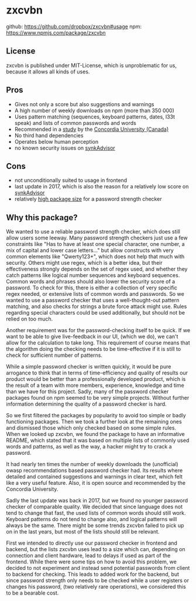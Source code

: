 # zxcvbn

github: https://github.com/dropbox/zxcvbn#usage
npm: https://www.npmjs.com/package/zxcvbn

## License
zxcvbn is published under MIT-License, which is unproblematic for us, because it allows all kinds of uses. 

## Pros
* Gives not only a score but also suggestions and warnings
* A high number of weekly downloads on npm (more than 350 000)
* Uses pattern matching (sequences, keyboard patterns, dates, l33t speak) and lists of common passwords and words
* Recommended in a [study](http://users.encs.concordia.ca/~mmannan/publications/password-meters-tissec.pdf) by the [Concordia University (Canada)](https://www.concordia.ca/cunews/main/stories/2015/03/25/does-your-password-pass-muster.html)
* No third hand dependencies
* Operates below human perception
* no known security issues on [synkAdvisor](https://snyk.io/advisor/npm-package/zxcvbn)
## Cons
* not unconditionally suited to usage in frontend
* last update in 2017, which is also the reason for a relatively low score on [synkAdvisor](https://snyk.io/advisor/npm-package/zxcvbn)
* relatively [high package size](https://bundlephobia.com/package/zxcvbn@4.4.2) for a password strength checker

## Why this package?

We wanted to use a reliable password strength checker, which does still allow users some leeway.
Many password strength checkers just use a few constraints like "Has to have at least one special character, one number, a mix of capital and lower case letters..."
but allow constructs with very common elements like "Qwerty123+", which does not help that much with security.
Others might use regex, which is a better idea, but their effectiveness strongly depends on the set of regex used, and whether they catch patterns like logical number sequences and keyboard sequences.
Common words and phrases should also lower the security score of a password. To check for this, there is either a collection of very specific regex needed, or extensive lists of common words and passwords.
So we wanted to use a password checker that uses a well-thought-out pattern matching, and also checks for strings a brute force attack might use.
Rules regarding special characters could be used additionally, but should not be relied on too much.

Another requirement was for the password-checking itself to be quick. If we want to be able to give live-feedback in our UI, 
(which we do), we can't allow for the calculation to take long.
This requirement of course means that the algorithm doing the checking needs to be time-effective if it is still to check for sufficient number of patterns.

While a simple password checker is written quickly, it would be pure arrogance to think that in terms of time-efficiency and quality of results our product would be better than a professionally developed product, which is the result of a team with more members, experience, knowledge and time than we have for this project.
Sadly, many of the password checker packages found on npm seemed to be very simple projects. Without further information determining the quality of a password checker is hard.

So we first filtered the packages by popularity to avoid too simple or badly functioning packages.
Then we took a further look at the remaining ones and dismissed those which only checked based on some simple rules.
When we looked up zxcvbn, we found the package to have an informative README, which stated that it was based on multiple lists of commonly used words and patterns, as well as the way, a hacker might try to crack a password.

It had nearly ten times the number of weekly downloads the (unofficial) owasp recommendations based password checker had.
Its results where detailed and contained suggestions and warnings in clear text, which felt like a very useful feature.
Also, it is open source and recommended by the Concordia University.

Sadly the last update was back in 2017, but we found no younger password checker of comparable quality. 
We decided that since language does not tend to change that fast, the used lists of common words should still work.
Keyboard patterns do not tend to change also, and logical patterns will always be the same. 
There might be some trends zxcvbn failed to pick up on in the last years, but most of the lists should still be relevant.

First we intended to directly use our password checker in frontend and backend, but the lists zxcvbn uses lead to a size which can, 
depending on connection and client hardware, lead to delays if used as part of the frontend. 
While there were some tips on how to avoid this problem, we decided to not experiment and instead send potential passwords from client to backend for checking.
This leads to added work for the backend, but since password strength only needs to be checked while a user registers or changes his password, (two relatively rare operations),
we considered this to be a bearable cost.